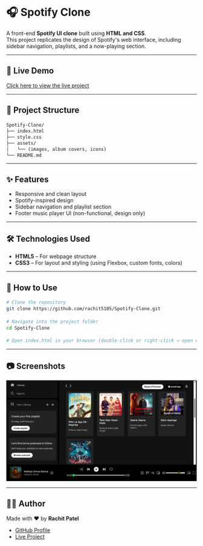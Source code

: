 # 🎧 Spotify Clone

A front-end **Spotify UI clone** built using **HTML and CSS**.  
This project replicates the design of Spotify's web interface, including sidebar navigation, playlists, and a now-playing section.

---

## 🚀 Live Demo

[Click here to view the live project](https://rachit5105.github.io/Spotify-Clone/)

---

## 📁 Project Structure

```
Spotify-Clone/
├── index.html
├── style.css
├── assets/
│   └── (images, album covers, icons)
└── README.md
```

---

## ✨ Features

- Responsive and clean layout  
- Spotify-inspired design  
- Sidebar navigation and playlist section  
- Footer music player UI (non-functional, design only)

---

## 🛠️ Technologies Used

- **HTML5** – For webpage structure  
- **CSS3** – For layout and styling (using Flexbox, custom fonts, colors)

---

## 📌 How to Use

```bash
# Clone the repository
git clone https://github.com/rachit5105/Spotify-Clone.git

# Navigate into the project folder
cd Spotify-Clone

# Open index.html in your browser (double-click or right-click → open with browser)
```

---

## 📷 Screenshots

![UI Screenshot](./assets/Screenshot.png)

---

## 👨‍💻 Author

Made with ❤️ by **Rachit Patel**  
- [GitHub Profile](https://github.com/rachit5105)  
- [Live Project](https://rachit5105.github.io/Spotify-Clone/)
